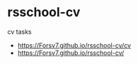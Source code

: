 # rsschool-cv
cv tasks
* https://Forsv7.github.io/rsschool-cv/cv
* https://Forsv7.github.io/rsschool-cv/